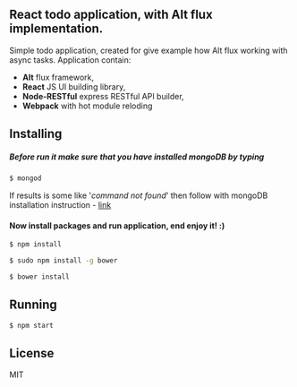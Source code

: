 ## React todo application, with Alt flux implementation.

Simple todo application, created for give example how Alt flux working with async tasks.
Application contain:

- **Alt** flux framework,
- **React** JS UI building library,
- **Node-RESTful** express RESTful API builder,
- **Webpack** with hot module reloding

## Installing

##### Before run it make sure that you have installed mongoDB by typing

```bash
$ mongod
```
If results is some like '*command not found*' then follow with mongoDB installation instruction - [link](https://docs.mongodb.org/manual/installation/)

#### Now install packages and run application, end enjoy it! :)

```bash
$ npm install
```

```bash
$ sudo npm install -g bower
```

```bash
$ bower install
```

## Running

```bash
$ npm start
```

## License

MIT
